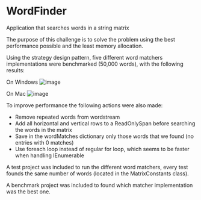 # WordFinder
Application that searches words in a string matrix

The purpose of this challenge is to solve the problem using the best performance possible and the least memory allocation.

Using the strategy design pattern, five different word matchers implementations were benchmarked (50,000 words), with the following results:

On Windows
![image](https://github.com/user-attachments/assets/2a2af82c-0698-45d0-bc19-d4839f541189)

On Mac
![image](https://github.com/user-attachments/assets/f8aca2c9-b42b-4d2d-8659-a793f1adbd46)

To improve performance the following actions were also made:

- Remove repeated words from wordstream
- Add all horizontal and vertical rows to a ReadOnlySpan<string> before searching the words in the matrix
- Save in the wordMatches dictionary only those words that we found (no entries with 0 matches)
- Use foreach loop instead of regular for loop, which seems to be faster when handling IEnumerable

A test project was included to run the different word matchers, every test founds the same number of words (located in the MatrixConstants class).

A benchmark project was included to found which matcher implementation was the best one.
